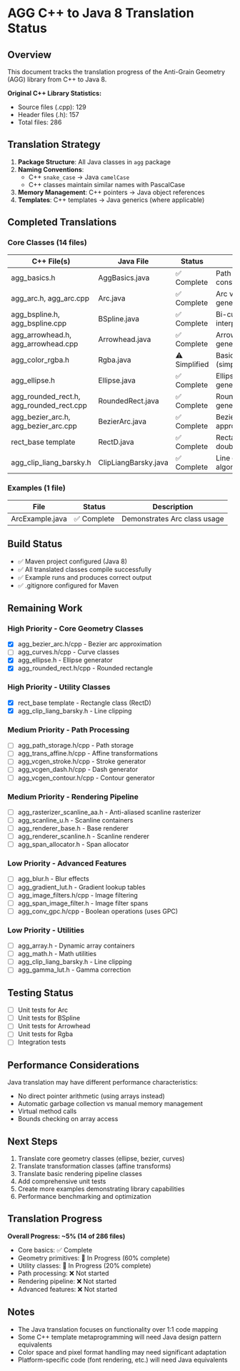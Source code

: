 # AGG C++ to Java 8 Translation Status

## Overview

This document tracks the translation progress of the Anti-Grain Geometry (AGG) library from C++ to Java 8.

**Original C++ Library Statistics:**
- Source files (.cpp): 129
- Header files (.h): 157
- Total files: 286

## Translation Strategy

1. **Package Structure**: All Java classes in `agg` package
2. **Naming Conventions**:
   - C++ `snake_case` → Java `camelCase`
   - C++ classes maintain similar names with PascalCase
3. **Memory Management**: C++ pointers → Java object references
4. **Templates**: C++ templates → Java generics (where applicable)

## Completed Translations

### Core Classes (14 files)

| C++ File(s) | Java File | Status | Notes |
|------------|-----------|--------|-------|
| agg_basics.h | AggBasics.java | ✅ Complete | Path commands, constants, utilities |
| agg_arc.h, agg_arc.cpp | Arc.java | ✅ Complete | Arc vertex generator |
| agg_bspline.h, agg_bspline.cpp | BSpline.java | ✅ Complete | Bi-cubic spline interpolation |
| agg_arrowhead.h, agg_arrowhead.cpp | Arrowhead.java | ✅ Complete | Arrowhead/arrowtail generator |
| agg_color_rgba.h | Rgba.java | ⚠️ Simplified | Basic RGBA color (simplified) |
| agg_ellipse.h | Ellipse.java | ✅ Complete | Ellipse vertex generator |
| agg_rounded_rect.h, agg_rounded_rect.cpp | RoundedRect.java | ✅ Complete | Rounded rectangle generator |
| agg_bezier_arc.h, agg_bezier_arc.cpp | BezierArc.java | ✅ Complete | Bezier arc approximation |
| rect_base template | RectD.java | ✅ Complete | Rectangle with double precision |
| agg_clip_liang_barsky.h | ClipLiangBarsky.java | ✅ Complete | Line clipping algorithm |

### Examples (1 file)

| File | Status | Description |
|------|--------|-------------|
| ArcExample.java | ✅ Complete | Demonstrates Arc class usage |

## Build Status

- ✅ Maven project configured (Java 8)
- ✅ All translated classes compile successfully
- ✅ Example runs and produces correct output
- ✅ .gitignore configured for Maven

## Remaining Work

### High Priority - Core Geometry Classes

- [x] agg_bezier_arc.h/cpp - Bezier arc approximation
- [ ] agg_curves.h/cpp - Curve classes
- [x] agg_ellipse.h - Ellipse generator
- [x] agg_rounded_rect.h/cpp - Rounded rectangle

### High Priority - Utility Classes

- [x] rect_base template - Rectangle class (RectD)
- [x] agg_clip_liang_barsky.h - Line clipping

### Medium Priority - Path Processing

- [ ] agg_path_storage.h/cpp - Path storage
- [ ] agg_trans_affine.h/cpp - Affine transformations
- [ ] agg_vcgen_stroke.h/cpp - Stroke generator
- [ ] agg_vcgen_dash.h/cpp - Dash generator
- [ ] agg_vcgen_contour.h/cpp - Contour generator

### Medium Priority - Rendering Pipeline

- [ ] agg_rasterizer_scanline_aa.h - Anti-aliased scanline rasterizer
- [ ] agg_scanline_u.h - Scanline containers
- [ ] agg_renderer_base.h - Base renderer
- [ ] agg_renderer_scanline.h - Scanline renderer
- [ ] agg_span_allocator.h - Span allocator

### Low Priority - Advanced Features

- [ ] agg_blur.h - Blur effects
- [ ] agg_gradient_lut.h - Gradient lookup tables
- [ ] agg_image_filters.h/cpp - Image filtering
- [ ] agg_span_image_filter.h - Image filter spans
- [ ] agg_conv_gpc.h/cpp - Boolean operations (uses GPC)

### Low Priority - Utilities

- [ ] agg_array.h - Dynamic array containers
- [ ] agg_math.h - Math utilities
- [ ] agg_clip_liang_barsky.h - Line clipping
- [ ] agg_gamma_lut.h - Gamma correction

## Testing Status

- [ ] Unit tests for Arc
- [ ] Unit tests for BSpline
- [ ] Unit tests for Arrowhead
- [ ] Unit tests for Rgba
- [ ] Integration tests

## Performance Considerations

Java translation may have different performance characteristics:
- No direct pointer arithmetic (using arrays instead)
- Automatic garbage collection vs manual memory management
- Virtual method calls
- Bounds checking on array access

## Next Steps

1. Translate core geometry classes (ellipse, bezier, curves)
2. Translate transformation classes (affine transforms)
3. Translate basic rendering pipeline classes
4. Add comprehensive unit tests
5. Create more examples demonstrating library capabilities
6. Performance benchmarking and optimization

## Translation Progress

**Overall Progress: ~5% (14 of 286 files)**

- Core basics: ✅ Complete
- Geometry primitives: 🔄 In Progress (60% complete)
- Utility classes: 🔄 In Progress (20% complete)
- Path processing: ❌ Not started
- Rendering pipeline: ❌ Not started
- Advanced features: ❌ Not started

## Notes

- The Java translation focuses on functionality over 1:1 code mapping
- Some C++ template metaprogramming will need Java design pattern equivalents
- Color space and pixel format handling may need significant adaptation
- Platform-specific code (font rendering, etc.) will need Java equivalents
